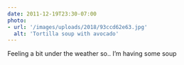 ```yaml
---
date: 2011-12-19T23:30-07:00
photo:
- url: '/images/uploads/2018/93ccd62e63.jpg'
  alt: 'Tortilla soup with avocado'
---
```

Feeling a bit under the weather so.. I’m having some soup

